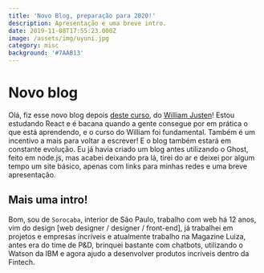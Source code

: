 ```yaml
---
title: 'Novo Blog, preparação para 2020!'
description: Apresentação e uma breve intro.
date: 2019-11-08T17:55:23.000Z
image: /assets/img/uyuni.jpg
category: misc
background: '#7AAB13'
---
```

# Novo blog

Olá, fiz esse novo blog depois [deste curso](https://www.udemy.com/share/101GK2A0MacFlbQHw=/), do [William Justen](https://willianjusten.com.br/)! Estou estudando React e é bacana quando a gente consegue por em prática o que está aprendendo, e o curso do William foi fundamental. Também é um incentivo a mais para voltar a escrever! E o blog também estará em constante evolução.
Eu já havia criado um blog antes utilizando o Ghost, feito em node.js, mas acabei deixando pra lá, tirei do ar e deixei por algum tempo um site básico, apenas com links para minhas redes e uma breve apresentação.

## Mais uma intro!

Bom, sou de `Sorocaba`, interior de São Paulo, trabalho com web há 12 anos, vim do design \[web designer / designer / front-end], já trabalhei em projetos e empresas incríveis e atualmente trabalho na Magazine Luiza, antes era do time de P&D, brinquei bastante com chatbots, utilizando o Watson da IBM e agora ajudo a desenvolver produtos incríveis dentro da Fintech.
